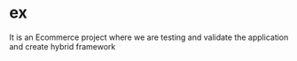 # ex
It is an Ecommerce  project where we are testing and validate the application and create hybrid framework
